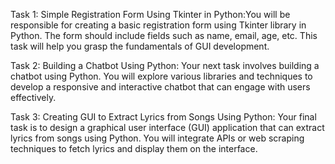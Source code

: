 Task 1: Simple Registration Form Using Tkinter in Python:You will be responsible for creating a basic registration form using Tkinter library in Python. The form should include fields such as name, email, age, etc. This task will help you grasp the fundamentals of GUI development.


Task 2: Building a Chatbot Using Python: Your next task involves building a chatbot using Python. You will explore various libraries and techniques to develop a responsive and interactive chatbot that can engage with users effectively.


Task 3: Creating GUI to Extract Lyrics from Songs Using Python: Your final task is to design a graphical user interface (GUI) application that can extract lyrics from songs using Python. You will integrate APIs or web scraping techniques to fetch lyrics and display them on the interface.
